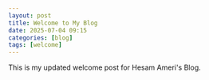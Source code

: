 ```yaml
---
layout: post
title: Welcome to My Blog
date: 2025-07-04 09:15
categories: [blog]
tags: [welcome]
---
```

This is my updated welcome post for Hesam Ameri's Blog.
